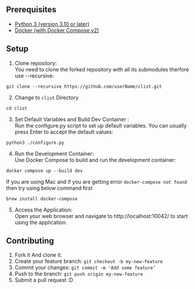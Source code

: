## Prerequisites

- [Python 3 (version 3.10 or later)](https://www.python.org/downloads/) 
- [Docker (with Docker Compose v2)](https://www.docker.com/products/docker-desktop/)

## Setup 

1. Clone repository:  
You need to clone the forked repository with all its submodules therfore use --recursive:
```
git clone --recursive https://github.com/userName/clist.git
```
2. Change to `clist` Directory  
``` 
cd clist 
```
3. Set Default Variables and Build Dev Container :   
Run the configure.py script to set up default variables. You can usually press Enter to accept the default values:
```
python3 ./configure.py
```
4. Run the Development Container:  
Use Docker Compose to build and run the development container:
```
docker compose up --build dev
```
If you are using Mac and if you are getting error `docker-compose not found` then try using below command first
```
brew install docker-compose
```
5. Access the Application:  
Open your web browser and navigate to http://localhost:10042/ to start using the application.

## Contributing

1. Fork it And clone it.
2. Create your feature branch: ```git checkout -b my-new-feature```
3. Commit your changes: ```git commit -m 'Add some feature’```
4. Push to the branch: ```git push origin my-new-feature```
5. Submit a pull request :D